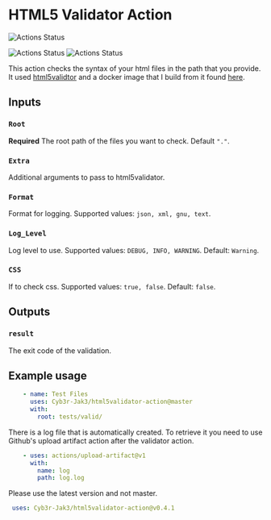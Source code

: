 # HTML5 Validator Action

![Actions Status](https://github.com/Cyb3r-Jak3/html5validator-action/workflows/Integration/badge.svg)

![Actions Status](https://github.com/Cyb3r-Jak3/html5validator-action/workflows/Build%20Test/badge.svg?branch=master)
![Actions Status](https://github.com/Cyb3r-Jak3/html5validator-action/workflows/Action%20Test/badge.svg?branch=master)

This action checks the syntax of your html files in the path that you provide.  
It used [html5validtor](https://github.com/svenkreiss/html5validator) and a docker image that I build from it found [here](https://github.com/Cyb3r-Jak3/html5validator-docker).

## Inputs

### `Root`

**Required** The root path of the files you want to check. Default `"."`.

### `Extra`

Additional arguments to pass to html5validator.

### `Format`

Format for logging. Supported values: `json, xml, gnu, text`.

### `Log_Level`

Log level to use. Supported values: `DEBUG, INFO, WARNING`. Default: `Warning`.

### `CSS`

If to check css. Supported values: `true, false`. Default: `false`.

## Outputs

### `result`

The exit code of the validation.

## Example usage

```yaml
    - name: Test Files
      uses: Cyb3r-Jak3/html5validator-action@master
      with:
        root: tests/valid/
```

There is a log file that is automatically created. To retrieve it you need to use Github's upload artifact action after the validator action.

```yaml
    - uses: actions/upload-artifact@v1
      with:
        name: log
        path: log.log
```

Please use the latest version and not master.

```yaml
 uses: Cyb3r-Jak3/html5validator-action@v0.4.1
 ```
